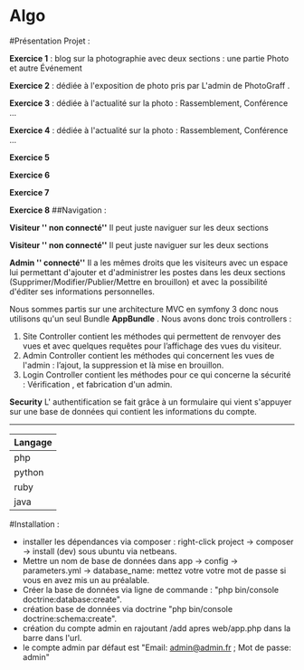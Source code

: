 Algo
===========


#Présentation Projet :

**Exercice 1** : blog sur la photographie avec deux sections : une partie Photo et autre Événement 

**Exercice 2** : dédiée à l'exposition de photo pris par L'admin de PhotoGraff . 

**Exercice 3** : dédiée à l'actualité sur la photo : Rassemblement, Conférence ...

**Exercice 4** : dédiée à l'actualité sur la photo : Rassemblement, Conférence ...

**Exercice 5**

**Exercice 6**

**Exercice 7**

**Exercice 8**
##Navigation :

**Visiteur '' non connecté''**
Il peut juste naviguer sur les deux sections 

**Visiteur '' non connecté''**
Il peut juste naviguer sur les deux sections  

**Admin '' connecté''**
Il a les mêmes droits que les visiteurs avec un espace lui permettant d'ajouter et d'administrer
les postes dans les deux sections (Supprimer/Modifier/Publier/Mettre en brouillon) et avec la possibilité d'éditer
ses informations personnelles.

Nous sommes partis sur une architecture MVC en symfony 3 donc nous utilisons qu'un seul Bundle
**AppBundle** . Nous avons donc trois controllers :

1. Site Controller contient les méthodes qui permettent de renvoyer des vues et avec quelques requêtes pour
l’affichage des vues du visiteur.
2. Admin Controller contient les méthodes qui concernent les vues de l'admin : l’ajout, la suppression et là
mise en brouillon.
3. Login Controller contient les méthodes pour ce qui concerne la sécurité : Vérification , et fabrication
d'un admin.

**Security**
L' authentification se fait grâce à un formulaire qui vient s'appuyer sur une base de données qui contient les
informations du compte.  
 
---


|   Langage     |
| ------------- |
|     php       |
|     python    |
|     ruby      |
|     java      |



#Installation :  

  * installer les dépendances via composer : right-click project -> composer -> install (dev) sous ubuntu via netbeans.
  * Mettre un nom de base de données dans app -> config -> parameters.yml -> database_name: mettez votre votre mot de passe si vous en avez mis un au préalable.
  * Créer la base de données via ligne de commande : "php bin/console doctrine:database:create".
  * création base de données via doctrine "php bin/console doctrine:schema:create".
  * création du compte admin en rajoutant /add apres web/app.php dans la barre dans l'url.
  * le compte admin par défaut est "Email: admin@admin.fr ; Mot de passe: admin"








